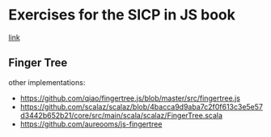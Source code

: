 # Exercises for the SICP in JS book

[link](https://sicp.comp.nus.edu.sg/)

<h2>Finger Tree</h2>

other implementations:
- https://github.com/qiao/fingertree.js/blob/master/src/fingertree.js
- https://github.com/scalaz/scalaz/blob/4bacca9d9aba7c2f0f613c3e5e57d3442b652b21/core/src/main/scala/scalaz/FingerTree.scala
- https://github.com/aureooms/js-fingertree
